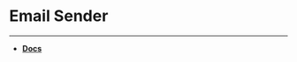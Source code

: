 
# Email Sender #

---

- **[Docs](https://itsadeadh2.github.io/commodore-docs/services/email-sender-service)**

